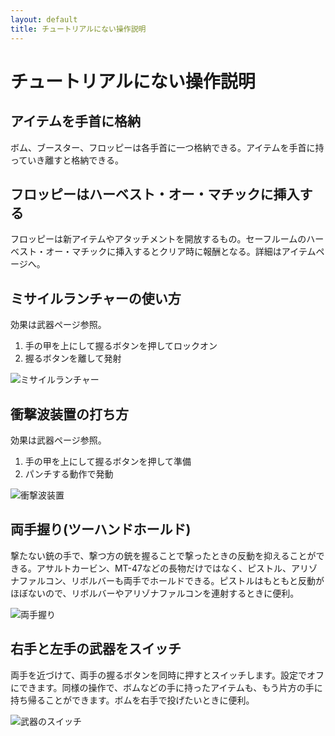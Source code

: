 ```yaml
---
layout: default
title: チュートリアルにない操作説明
---
```

# チュートリアルにない操作説明

## アイテムを手首に格納
ボム、ブースター、フロッピーは各手首に一つ格納できる。アイテムを手首に持っていき離すと格納できる。

## フロッピーはハーベスト・オー・マチックに挿入する
フロッピーは新アイテムやアタッチメントを開放するもの。セーフルームのハーベスト・オー・マチックに挿入するとクリア時に報酬となる。詳細はアイテムページへ。

## ミサイルランチャーの使い方
効果は武器ページ参照。
1. 手の甲を上にして握るボタンを押してロックオン
1. 握るボタンを離して発射

![ミサイルランチャー](https://user-images.githubusercontent.com/1223395/167611019-bec692f2-1c5e-43d9-b2f2-dcc65ab7b653.gif)

## 衝撃波装置の打ち方
効果は武器ページ参照。
1. 手の甲を上にして握るボタンを押して準備
1. パンチする動作で発動

![衝撃波装置](https://user-images.githubusercontent.com/1223395/167611118-f6b56170-df34-46c5-9604-2c9dcfa39b44.gif)

## 両手握り(ツーハンドホールド)
撃たない銃の手で、撃つ方の銃を握ることで撃ったときの反動を抑えることができる。アサルトカービン、MT-47などの長物だけではなく、ピストル、アリゾナファルコン、リボルバーも両手でホールドできる。ピストルはもともと反動がほぼないので、リボルバーやアリゾナファルコンを連射するときに便利。

![両手握り](https://user-images.githubusercontent.com/1223395/167611195-46935ead-71df-41b7-82bb-97fbde5831a2.gif)


## 右手と左手の武器をスイッチ
両手を近づけて、両手の握るボタンを同時に押すとスイッチします。設定でオフにできます。同様の操作で、ボムなどの手に持ったアイテムも、もう片方の手に持ち帰ることができます。ボムを右手で投げたいときに便利。

![武器のスイッチ](https://user-images.githubusercontent.com/1223395/167611269-23e56d9f-683d-46f8-92aa-9878d1ad26ef.gif)

